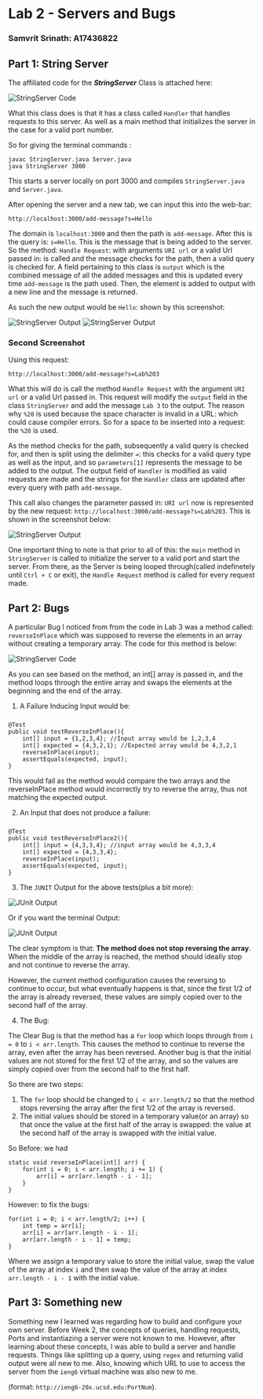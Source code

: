 # Lab 2 - Servers and Bugs
### Samvrit Srinath: A17436822

## **Part 1**: String Server

The affiliated code for the ***StringServer*** Class is attached here: 

![StringServer Code](./images/StringServer1.png)

What this class does is that it has a class called `Handler` that handles requests to this server. As well as a main method that initializes the server in the case for a valid port number. 

So for giving the terminal commands :

	javac StringServer.java Server.java
	java StringServer 3000

This starts a server locally on port 3000 and compiles `StringServer.java` and `Server.java`.

After opening the server and a new tab, we can input this into the web-bar:

`http://localhost:3000/add-message?s=Hello`

The domain is `localhost:3000` and then the path is `add-message`. After this is the query is: `s=Hello`. This is the message that is being added to the server. So the method: `Handle Request`: with arguments `URI url` or a valid Url passed in: is called and the message checks for the path, then a valid query is checked for. A field pertaining to this class is `output` which is the combined message of all the added messages and this is updated every time `add-message` is the path used. Then, the element is added to output with a new line and the message is returned. 

As such the new output would be `Hello`: shown by this screenshot:

![StringServer Output](./images/Output1.png)
![StringServer Output](./images/Output1_Closeup.png)

### Second Screenshot

Using this request:

`http://localhost:3000/add-message?s=Lab%203`

What this will do is call the method `Handle Request` with the argument `URI url` or a valid Url passed in.
This request will modify the `output` field in the class `StringServer` and add the message `Lab 3` to the output. The reason why `%20` is used because the space character is invalid in a URL: which could cause compiler errors. So for a space to be inserted into a request: the `%20` is used.

As the method checks for the path, subsequently a valid query is checked for, and then is split using the delimiter `=`: this checks for a valid query type as well as the input, and so `parameters[1]` represents the message to be added to the output. The output field of `Handler` is modified as valid requests are made and the strings for the `Handler` class are updated after every query with path `add-message`.

This call also changes the parameter passed in: `URI url` now is represented by the new request: 
`http://localhost:3000/add-message?s=Lab%203`. This is shown in the screenshot below:

![StringServer Output](./images/Output2_Cropped.png)

One important thing to note is that prior to all of this: the `main` method in `StringServer` is called to initialize the server to a valid port and start the server. From there, as the Server is being looped through(called indefinetely until `Ctrl + C` or exit), the `Handle Request` method is called for every request made. 

## **Part 2**: Bugs

A particular Bug I noticed from from the code in Lab 3 was a method called: `reverseInPlace` which was supposed to reverse the elements in an array without creating a temporary array. The code for this method is below: 

![StringServer Code](./images/Bug_Prog.png)

As you can see based on the method, an int[] array is passed in, and the method loops through the entire array and swaps the elements at the beginning and the end of the array. 

1. A Failure Inducing Input would be: 
###
	@Test
	public void testReverseInPlace(){
		int[] input = {1,2,3,4}; //Input array would be 1,2,3,4
		int[] expected = {4,3,2,1}; //Expected array would be 4,3,2,1
		reverseInPlace(input);
		assertEquals(expected, input);
	}

This would fail as the method would compare the two arrays and the reverseInPlace method would incorrectly try to reverse the array, thus not matching the expected output.

2. An Input that does not produce a failure: 
###
	@Test
	public void testReverseInPlace2(){
		int[] input = {4,3,3,4}; //input array would be 4,3,3,4
		int[] expected = {4,3,3,4};
		reverseInPlace(input);
		assertEquals(expected, input);
	}

3. The `JUNIT` Output for the above tests(plus a bit more):

![JUnit Output](./images/Tests_VS.png)

Or if you want the terminal Output:

![JUnit Output](./images/Tests_Terminal.png)

The clear symptom is that: **The method does not stop reversing the array**. When the middle of the array is reached, the method should ideally stop and not continue to reverse the array. 

However, the current method configuration causes the reversing to continue to occur, but what eventually happens is that, since the first $1/2$ of the array is already reversed, these values are simply copied over to the second half of the array.


4. The Bug:

The Clear Bug is that the method has a `for` loop which loops through from `i = 0` to `i < arr.length`. This causes the method to continue to reverse the array, even after the array has been reversed. Another bug is that the initial values are not stored for the first $1/2$ of the array, and so the values are simply copied over from the second half to the first half. 

So there are two steps:

1. The `for` loop should be changed to `i < arr.length/2` so that the method stops reversing the array after the first $1/2$ of the array is reversed.
2. The initial values should be stored in a temporary value(or an array) so that once the value at the first half of the array is swapped: the value at the second half of the array is swapped with the initial value. 

So Before: we had

	static void reverseInPlace(int[] arr) {
    	for(int i = 0; i < arr.length; i += 1) {
      		arr[i] = arr[arr.length - i - 1];
    	}
  	}

However: to fix the bugs:

	for(int i = 0; i < arr.length/2; i++) {
		int temp = arr[i];
		arr[i] = arr[arr.length - i - 1];
		arr[arr.length - i - 1] = temp;
    }

Where we assign a temporary value to store the initial value, swap the value of the array at index `i` and then swap the value of the array at index 
`arr.length - i - 1` with the initial value.



## **Part 3**: Something new

Something new I learned was regarding how to build and configure your own server. Before Week 2, the concepts of queries, handling requests, Ports and instantiazing a server were not known to me. However, after learning about these concepts, I was able to build a server and handle requests. Things like splitting up a query, using `regex` and returning valid output were all new to me. Also, knowing which URL to use to access the server from the `ieng6` virtual machine was also new to me.

(format: `http://ieng6-20x.ucsd.edu:PortNum`).


